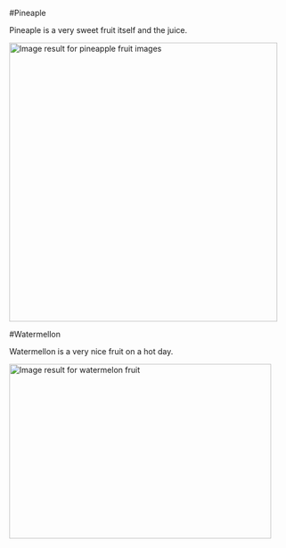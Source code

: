 #Pineaple

Pineaple is a very sweet fruit itself and the juice.

<img class="irc_mi" src="https://5.imimg.com/data5/ND/AP/MY-12687905/fresh-pineapple-281kg-29-500x500-500x500.png" alt="Image result for pineapple fruit images" width="481" height="500" style="">


#Watermellon

Watermellon is a very nice fruit on a hot day.

<img class="irc_mi" src="https://4.imimg.com/data4/WB/RO/MY-1246545/image2-500x500.jpg" width="470" height="313" style="" alt="Image result for watermelon fruit">